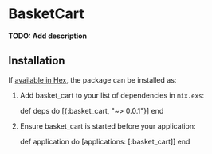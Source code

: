 # BasketCart

**TODO: Add description**

## Installation

If [available in Hex](https://hex.pm/docs/publish), the package can be installed as:

  1. Add basket_cart to your list of dependencies in `mix.exs`:

        def deps do
          [{:basket_cart, "~> 0.0.1"}]
        end

  2. Ensure basket_cart is started before your application:

        def application do
          [applications: [:basket_cart]]
        end


